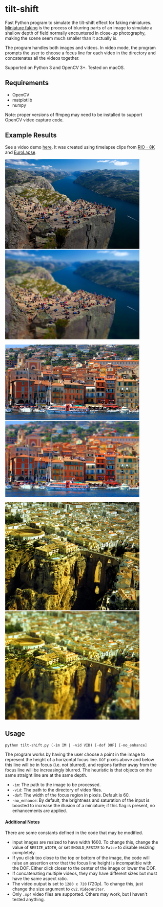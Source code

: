 # tilt-shift

Fast Python program to simulate the tilt-shift effect for faking miniatures. [Miniature faking](https://en.wikipedia.org/wiki/Miniature_faking) is the process of blurring parts of an image to simulate a shallow depth of field normally encountered in close-up photography, making the scene seem much smaller than it actually is.

The program handles both images and videos. In video mode, the program prompts the user to choose a focus line for each video in the directory and concatenates all the videos together.

Supported on Python 3 and OpenCV 3+. Tested on macOS.

## Requirements
* OpenCV
* matplotlib
* numpy

Note: proper versions of ffmpeg may need to be installed to support OpenCV video capture code.

## Example Results

See a video demo [here](https://youtu.be/GBbQ9KsgMFk). It was created using timelapse clips from [RIO - 8K](https://vimeo.com/73053894) and [EuroLapse](https://vimeo.com/44941805).

<img src="https://github.com/andrewdcampbell/tilt-shift/blob/master/images/norway.jpg" width="440"> <img src="https://github.com/andrewdcampbell/tilt-shift/blob/master/out/norway_60.jpg" width="440">

<img src="https://github.com/andrewdcampbell/tilt-shift/blob/master/images/town.jpg" width="440"> <img src="https://github.com/andrewdcampbell/tilt-shift/blob/master/out/town_100.jpg" width="440">

<img src="https://github.com/andrewdcampbell/tilt-shift/blob/master/images/prador.jpg" width="440"> <img src="https://github.com/andrewdcampbell/tilt-shift/blob/master/out/prador_70.jpg" width="440">

## Usage
```
python tilt-shift.py (-im IM | -vid VID) [-dof DOF] [-no_enhance]
```

The program works by having the user choose a point in the image to represent the height of a horizontal focus line. `DOF` pixels above and below this line will be in focus (i.e. not blurred), and regions farther away from the focus line will be increasingly blurred. The heuristic is that objects on the same straight line are at the same depth.

* `-im`: The path to the image to be processed.
* `-vid`: The path to the directory of video files.
* `-dof`: The width of the focus region in pixels. Default is 60.
* `-no_enhance`: By default, the brightness and saturation of the input is boosted to increase the illusion of a miniature; if this flag is present, no enhancements are applied.


#### Additional Notes
There are some constants defined in the code that may be modified.
* Input images are resized to have width 1600. To change this, change the value of `RESIZE_WIDTH`, or set `SHOULD_RESIZE` to `False` to disable resizing completely.
* If you click too close to the top or bottom of the image, the code will raise an assertion error that the focus line height is incompatible with the DOF. Either click closer to the center of the image or lower the DOF.
* If concatenating multiple videos, they may have different sizes but must have the same aspect ratio. 
* The video output is set to `1280 x 720` (720p). To change this, just change the size argument to `cv2.VideoWriter`. 
* Only `.mp4` video files are supported. Others may work, but I haven't tested anything.
